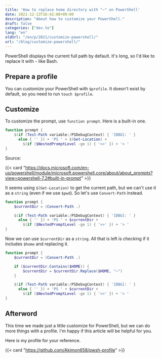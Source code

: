 ```yaml
---
title: 'How to replace home directory with "~" on PowerShell'
date: 2021-12-13T16:42:00+09:00
description: "About how to customize your PowerShell."
draft: false
categories: ["dev.to"]
lang: "en"
oldUrl: "/en/p/2021/customize-powershell/"
url: "/blog/customize-powershell/"
---
```


PowerShell displays the current full path by default. It's long, so I'd like to replace it with `~` like Bash.

## Prepare a profile

You can customize your PowerShell with `$profile`.
It doesn't exist by default, so you need to run `touch $profile`.

## Customize

To customize the prompt, use `function prompt`.
Here is a built-in one.

```powershell
function prompt {
    $(if (Test-Path variable:/PSDebugContext) { '[DBG]: ' }
      else { '' }) + 'PS ' + $(Get-Location) +
        $(if ($NestedPromptLevel -ge 1) { '>>' }) + '> '
}
```

Source:

{{< card "https://docs.microsoft.com/en-us/powershell/module/microsoft.powershell.core/about/about_prompts?view=powershell-7.2#built-in-prompt" >}}

It seems using `$(Get-Location)` to get the current path, but we can't use it as a `string` (even if we use `$pwd`).
So let's use `Convert-Path` instead.

```powershell
function prompt {
    $currentDir = (Convert-Path .)

    $(if (Test-Path variable:/PSDebugContext) { '[DBG]: ' }
      else { '' }) + 'PS ' + $currentDir +
        $(if ($NestedPromptLevel -ge 1) { '>>' }) + '> '
}
```

Now we can use `$currentDir` as a `string`.
All that is left is checking if it includes `$home` and replacing it.

```powershell
function prompt {
    $currentDir = (Convert-Path .)

    if ($currentDir.Contains($HOME)) {
        $currentDir = $currentDir.Replace($HOME, "~")
    }

    $(if (Test-Path variable:/PSDebugContext) { '[DBG]: ' }
      else { '' }) + 'PS ' + $currentDir +
        $(if ($NestedPromptLevel -ge 1) { '>>' }) + '> '
}
```

## Afterword

This time we made just a little customize for PowerShell, but we can do more things with a profile.
I'm happy if this article will be helpful for you.

Here is my profile for your reference.

{{< card "https://github.com/Akimon658/pwsh-profile" >}}
